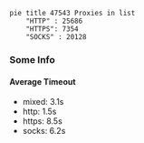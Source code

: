 
```mermaid
pie title 47543 Proxies in list
    "HTTP" : 25686
    "HTTPS": 7354
    "SOCKS" : 20128
```

### Some Info
#### Average Timeout

- mixed: 3.1s
- http: 1.5s
- https: 8.5s
- socks: 6.2s